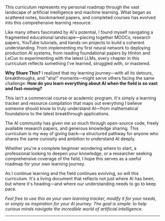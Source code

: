 
This curriculum represents my personal roadmap through the vast landscape of artificial intelligence and machine learning. What began as scattered notes, bookmarked papers, and completed courses has evolved into this comprehensive learning resource.

Like many others fascinated by AI's potential, I found myself navigating a fragmented educational landscape—piecing together MOOCs, research papers, YouTube tutorials, and hands-on projects to build a coherent understanding. From implementing my first neural network to deploying production AI systems, from reading foundational papers by Hinton and LeCun to experimenting with the latest LLMs, every chapter in this curriculum reflects something I've learned, struggled with, or mastered.

**Why Share This?** I realized that my learning journey—with all its detours, breakthroughs, and "aha!" moments—might serve others facing the same challenge: **How do you learn everything about AI when the field is so vast and fast-moving?**

This isn't a commercial course or academic program. It's simply a learning tracker and resource compilation that maps out everything I believe someone should know to truly understand AI—from mathematical foundations to the latest breakthrough applications.

The AI community has given me so much through open-source code, freely available research papers, and generous knowledge sharing. This curriculum is my way of giving back—a structured pathway for anyone who shares the same curiosity and ambition to understand AI deeply.

Whether you're a complete beginner wondering where to start, a professional looking to deepen your knowledge, or a researcher seeking comprehensive coverage of the field, I hope this serves as a useful roadmap for your own learning journey.

As I continue learning and the field continues evolving, so will this curriculum. It's a living document that reflects not just where AI has been, but where it's heading—and where our understanding needs to go to keep pace.

_Feel free to use this as your own learning tracker, modify it for your needs, or simply as inspiration for your AI journey. The goal is simple: to help curious minds navigate the incredible world of artificial intelligence._

---
